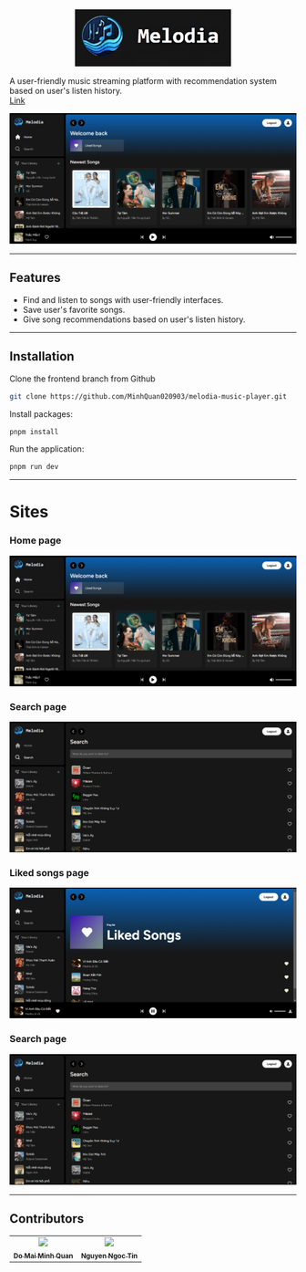 <div align="center">
  <img src="./images/logo.png" alt="Next.js" style="height:100px;"/>
</div>

A user-friendly music streaming platform with recommendation system based on user's listen history.<br> [Link](https://melodia-music-player.vercel.app/)

![Web Preview](./images/home.png)

---

## Features

- Find and listen to songs with user-friendly interfaces.
- Save user's favorite songs.
- Give song recommendations based on user's listen history.

---

## Installation

Clone the frontend branch from Github

```sh
git clone https://github.com/MinhQuan020903/melodia-music-player.git
```

Install packages:

```sh
pnpm install
```

Run the application:

```sh
pnpm run dev
```

---

# Sites

### Home page

![](./images/home.png)

### Search page

![](./images/search.png)

### Liked songs page

![](./images/liked_songs.png)

### Search page

![](./images/search.png)

---

## Contributors

<table align="center">
  <tr>
  <td align="center">
        <a href="https://github.com/MinhQuan020903">
            <img src="https://avatars.githubusercontent.com/u/91861930?v=4" width="100px;"/>
            <br />
            <sub>
                <b>Do Mai Minh Quan</b>
            </sub>
        </a>
        <br />
        </a> 
    </td>
    <td align="center">
        <a href="https://github.com/TinSpaghettiCode">
            <img src="https://avatars.githubusercontent.com/u/105272877?v=4" width="100px;"/>
            <br />
            <sub>
                <b>Nguyen Ngoc Tin</b>
            </sub>
        </a>
        <br />
        </a> 
    </td>

  </tr>
</table>
